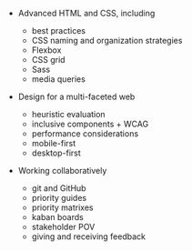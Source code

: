 - Advanced HTML and CSS, including
  - best practices
  - CSS naming and organization strategies
  - Flexbox
  - CSS grid
  - Sass
  - media queries

- Design for a multi-faceted web
  - heuristic evaluation
  - inclusive components + WCAG
  - performance considerations
  - mobile-first
  - desktop-first

- Working collaboratively
  - git and GitHub
  - priority guides
  - priority matrixes
  - kaban boards
  - stakeholder POV
  - giving and receiving feedback
